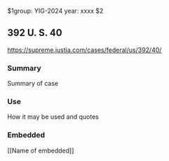 $1group: YIG-2024
year: xxxx
$2
## 392 U. S. 40

https://supreme.justia.com/cases/federal/us/392/40/

### Summary

Summary of case

### Use

How it may be used and quotes

### Embedded

[[Name of embedded]]